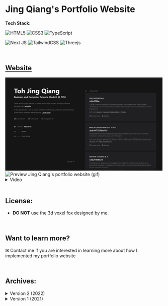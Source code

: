 # Jing Qiang's Portfolio Website

**Tech Stack:**

![HTML5](https://img.shields.io/badge/html5-%23E34F26.svg?style=for-the-badge&logo=html5&logoColor=white)
![CSS3](https://img.shields.io/badge/css3-%231572B6.svg?style=for-the-badge&logo=css3&logoColor=white)
![TypeScript](https://img.shields.io/badge/typescript-%23007ACC.svg?style=for-the-badge&logo=typescript&logoColor=white)

![Next JS](https://img.shields.io/badge/Next-black?style=for-the-badge&logo=next.js&logoColor=white)
![TailwindCSS](https://img.shields.io/badge/tailwindcss-%2338B2AC.svg?style=for-the-badge&logo=tailwind-css&logoColor=white) ![Threejs](https://img.shields.io/badge/threejs-black?style=for-the-badge&logo=three.js&logoColor=white)

<br />

## [Website](https://tohjingqiang.com/)

<img src="./static/v3/portfolio-preview.png" alt="Jing Qiang's portfolio website" width=500 />

<img src="./static/v3/portfolio-preview.gif" alt="Preview Jing Qiang's portfolio website (gif)" width=500 />

<details>
  <summary>Video</summary>
  <dl>
  
https://github.com/xJQx/portfolio-website-v3/assets/47933193/d79055bd-6b3c-4518-9e84-7c57d243d46a

  </dl>
</details>

<br />


## License:
- **DO NOT** use the 3d voxel fox designed by me.

<br />

## Want to learn more?
✉ Contact me if you are interested in learning more about how I implemented my portfolio website

<br />

## Archives:
<details>
<summary>Version 2 (2022)</summary>
<dl>

<br />

**Tech Stack:**

![HTML5](https://img.shields.io/badge/html5-%23E34F26.svg?style=for-the-badge&logo=html5&logoColor=white)
![CSS3](https://img.shields.io/badge/css3-%231572B6.svg?style=for-the-badge&logo=css3&logoColor=white)
![TypeScript](https://img.shields.io/badge/typescript-%23007ACC.svg?style=for-the-badge&logo=typescript&logoColor=white)

![Next JS](https://img.shields.io/badge/Next-black?style=for-the-badge&logo=next.js&logoColor=white)
![Chakra](https://img.shields.io/badge/chakra-%234ED1C5.svg?style=for-the-badge&logo=chakraui&logoColor=white) ![Threejs](https://img.shields.io/badge/threejs-black?style=for-the-badge&logo=three.js&logoColor=white)

<br />

## [Website](https://tohjingqiang.com/)

<img src="./static/v2/portfolio-light.png" alt="Jing Qiang's portfolio website (light mode)" width=250 /><img src="./static/v2/portfolio-dark.png" alt="Jing Qiang's portfolio website (dark mode)" width=250 />

<img src="./static/v2/portfolio-preview.gif" alt="Preview Jing Qiang's portfolio website (gif)" width=500 />

<details>
  <summary>Video</summary>
  <dl>
  
https://user-images.githubusercontent.com/47933193/211065826-16842cdc-c9f1-4b50-90fe-94ad06975d10.mp4

  </dl>
</details>

<br />

## Figma Design (2022)

View the full figma design [here](https://www.figma.com/file/75wb2mLCke0B8FXzni4bVb/Portfolio-Website-V2?node-id=0%3A1&t=mvAOFoxX5mNR08nE-1).

<img src="./static/v2/figma-design-desktop.png" alt="Figma design (2022)" width=500 />

<br />

## License:
- **DO NOT** use the 3d voxel fox designed by me.

<br />

## Want to learn more?
✉ Contact me if you are interested in learning more about how I implemented my portfolio website

</dl>
</details>

<details>
<summary>Version 1 (2021)</summary>
<dl>

<br />

![HTML5](https://img.shields.io/badge/-HTML5-%23E44D27?style=flat-square&logo=html5&logoColor=ffffff)
![CSS3](https://img.shields.io/badge/-CSS3-%231572B6?style=flat-square&logo=css3)
![JavaScript](https://img.shields.io/badge/-JavaScript-%23F7DF1C?style=flat-square&logo=javascript&logoColor=000000&labelColor=%23F7DF1C&color=%23FFCE5A)
![React](https://img.shields.io/badge/-React-61DAFB?style=flat-square&logo=react&logoColor=ffffff)
<br>
![Material UI](https://img.shields.io/badge/-Material%20UI-61DAFB?style=flat-square&logo=mui)
<a href="https://kovalova.design/" alt="design inspiration" target="_blank"><img src="https://img.shields.io/badge/-%F0%9F%92%A1%20Design Inspiration-007ACC?style=flat-square%22"></a>



## Website

<img src="./static/v1/personal-portfolio-website.gif" alt="personal-portfolio-website gif" width=500 />

## Tech Stack
- `React` to build front end
- `JavaScript` to implement the features logic
- `HTML` & `CSS` for front end design and responsiveness

## Key Features
- <b>`Mobile Responsive`</b>

- <b>`Scrolling Animation Bar`</b>

- <b>`Single Page Navigation`</b>
  - Navigate to different sections of the page
    - `Landing Page Navigation`
    - `Hamburger Menu Navigation`

- <b>`Custom Cursor`</b> & <b>`Hover Cursor`</b>
  - Implemented using CSS & JavaScript

- <b>`Projects Filtering`</b>
  - Filter projects according to languages and categories
- <b>`Project Flip Cards`</b>
  - Appear on hover 

- <b>`Mobile Responsive Timeline`</b>

- <b>`Hover Effects`</b>
  - Special hover effects for some components

</dl>
</details>
